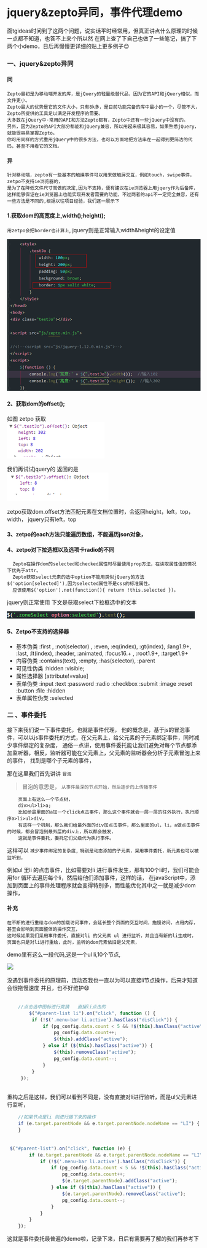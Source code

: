 # jquery&zepto异同，事件代理demo

面tgideas时问到了这两个问题，说实话平时经常用，但真正讲点什么原理的时候一点都不知道，也答不上来个所以然
在网上查了下自己也做了一些笔记，搞了下两个小demo，日后再慢慢更详细的贴上更多例子:blush:

### 一、jquery&zepto异同
#### 同

    Zepto最初是为移动端开发的库，是jQuery的轻量级替代品，因为它的API和jQuery相似，而文件更小。
    Zepto最大的优势是它的文件大小，只有8k多，是目前功能完备的库中最小的一个，尽管不大，Zepto所提供的工具足以满足开发程序的需要。
    大多数在jQuery中·常用的API和方法Zepto都有，Zepto中还有一些jQuery中没有的。
    另外，因为Zepto的API大部分都能和jQuery兼容，所以用起来极其容易，如果熟悉jQuery，就能很容易掌握Zepto。
    你可用同样的方式重用jQuery中的很多方法，也可以方面地把方法串在一起得到更简洁的代码，甚至不用看它的文档。

#### 异

    针对移动端，zepto有一些基本的触摸事件可以用来做触屏交互，例如touch，swipe事件，zetpo不支持ie浏览器的，
    是为了在降低文件尺寸而做的决定,因为不支持，便有建议在ie浏览器上用jqery作为后备库，
    这样能够保证在ie浏览器上也能实现开发者需要的功能，不过两者的api不一定完全兼容，还有一些方法是不同的,根据以往项目经验，我们逐一展示下


#### 1.获取dom的高宽度上,width();height();
 
 
 `用zetpo会把border也计算上`,
 jquery则是正常输入width&height的设定值

![](https://github.com/JoPure/demo/blob/master/gif/demo2.png)

#### 2、获取dom的offset();
如图  zetpo 获取  
![](https://github.com/JoPure/demo/blob/master/gif/demo3.png)

我们再试试jquery的 返回的是    
![](https://github.com/JoPure/demo/blob/master/gif/demo4.png)

zetpo获取dom.offset方法匹配元素在文档位置时，会返回height，left，top，width，
    jquery只有left，top

     
####  3、zetpo的each方法只能遍历数组，不能遍历json对象，
####  4、zetpo对下拉选框以及选项卡radio的不同
      Zepto在操作dom的selected和checked属性时尽量使用prop方法，在读取属性值的情况下优先于attr。
      Zepto获取select元素的选中option不能用类似jQuery的方法$('option[selected]'),因为selected属性不是css的标准属性。
      应该使用$('option').not(function(){ return !this.selected })。
      
  
jquery则正常使用  下文是获取select下拉框选中的文本

![](https://github.com/JoPure/demo/blob/master/gif/demo5.png)


####  5、Zetpo不支持的选择器
- 基本伪类 
:first , 
:not(selector) ,
:even, 
:eq(index), 
:gt(index), 
:lang1.9+, 
:last, 
:lt(index), 
:header, 
:animated, 
:focus16.+ ,
:root1.9+, 
:target1.9+
- 内容伪类 :contains(text), :empty, :has(selector), :parent
- 可见性伪类 :hidden :visible;
- 属性选择器 [attribute!=value]
- 表单伪类 :input :text :password :radio :checkbox :submit :image :reset :button :file :hidden
- 表单属性伪类 :selected
      




### 二 、事件委托
接下来我们说一下事件委托，也就是事件代理，
他的概念是，基于js的冒泡事件，可以以js事件委托的方式，在父元素上，给父元素的子元素绑定事件，同时减少事件绑定的复杂度，
通俗一点讲，使用事件委托能让我们避免对每个节点都添加监听器，相反，监听器可能在父元素上，父元素的监听器会分析子元素冒泡上来的事件，
找到是哪个子元素的事件，

那在这里我们首先讲讲 `冒泡 `

> 冒泡的意思是， `从事件最深的节点开始，然后逐步向上传播事件 `

        页面上有这么一个节点树，
        div>ul>li>a;
        比如给最里面的a加一个click点击事件，那么这个事件就会一层一层的往外执行，执行顺序a>li>ul>div，
        有这样一个机制，那么我们给最外面的div加点击事件，那么里面的ul，li，a做点击事件的时候，都会冒泡到最外层的div上，所以都会触发，
        这就是事件委托，委托它们父级代为执行事件。

这样可以 `减少事件绑定的复杂度,`
`特别是动态添加的子元素，采用事件委托，新元素也可以被监听到， `

例如ul 里li 的点击事件，比如需要对li 进行事件发生，那有100个li时，我们可能会用for 循环去遍历每个li，然后给他们添加事件，这样的话，
在javaScript中，添加到页面上的事件处理程序就会变得特别多，而性能优化其中之一就是减少dom操作，

#### 补充 
    在不断的进行重绘与dom的加载访问事件，会延长整个页面的交互时间，拖慢访问，占用内存，甚至会影响到页面整体的操作交互，
    这时候如果我们采用事件委托，直接对li 的父元素 ul 进行监听，并且当有新的li生成时，页面也只是对li进行重绘，此时，监听的dom元素依旧是父元素，

demo里有这么一段代码,这是一个ul li,10个节点,

![](https://github.com/JoPure/demo/blob/master/gif/1.gif) 

没遇到事件委托的原理前，连动态我也一直以为可以直接li节点操作，后来才知道会很拖慢速度 并且，也不好维护:anguished:	


```javascript

    //点击选中图标进行竞猜   直接li点击的
        $("#parent-list li").on("click", function () {
         if (!$('.menu-bar li.active').hasClass("disClick")) {
             if (pg_config.data.count < 5 && !$(this).hasClass("active")) {
                 pg_config.data.count++;
                 $(this).addClass("active");
             } else if ($(this).hasClass("active")) {
                 $(this).removeClass("active");
                 pg_config.data.count--;
             }
         }
     });



```

重构之后是这样，我们可以看到不同是，没有直接对li进行监听，而是ul父元素进行监听，

```javascript
    //如果节点是li 则进行接下来的操作
    if (e.target.parentNode && e.target.parentNode.nodeName == "LI") {
    }

```

```javascript

 $("#parent-list").on("click", function (e) {
        if (e.target.parentNode && e.target.parentNode.nodeName == "LI") {
            if (!$('.menu-bar li.active').hasClass("disClick")) {
                if (pg_config.data.count < 5 && !$(this).hasClass("active")) {
                    pg_config.data.count++;
                    $(e.target.parentNode).addClass("active");
                } else if ($(this).hasClass("active")) {
                    $(e.target.parentNode).removeClass("active");
                    pg_config.data.count--;
                }
            }
        }
    });


```

这就是事件委托最普遍的demo啦，记录下来，日后有需要再了解的我们再参考下
